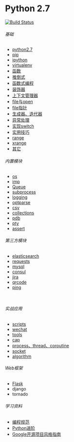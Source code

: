 Python 2.7
============================
[![Build Status](https://travis-ci.org/justjavac/free-programming-books-zh_CN.svg?branch=master)](https://travis-ci.org/justjavac/free-programming-books-zh_CN)

###### 基础
* [python2.7](./basic/python2.7.md)
* [pip](./basic/pip.md)
* [ipython](./basic/ipython.md)
* [virtualenv](./basic/virtualenv.md)
* [函数](./basic/function_program.md)
* [推倒式](./basic/analytical.md)
* [函数式编程](./basic/function_program.md)
* [装饰器](./basic/decorate.md)
* [上下文管理器](./basic/context_manager.md)
* [file与open](./basic/file.md)
* [file指针](./basic/file_pos.md)
* [生成器、迭代器](./basic/generator.md)
* [异常处理](./basic/exception.md)
* [实现switch](./basic/switch.md)
* [实用技巧](./basic/practical_skills.md)
* [range](./basic/range.md)
* [xrange](./basic/xrange.md)
* [其它](./basic/other.md)

###### 内置模块
* [os](./builtin_module/os.md)
* [imp](./builtin_module/imp.md)
* [Queue](./builtin_module/queue.md)
* [subprocess](./builtin_module/subprocess.md)
* [logging](./builtin_module/logging.md)
* [optparse](http://467754239.blog.51cto.com/4878013/1619323)
* [csv](./builtin_module/csv.md)
* [collections](./builtin_module/collections.md)
* [pdb](./builtin_module/pdb.md)
* [pty](./builtin_module/ppty.py)
* [assert](./builtin_module/assert.py)
    
###### 第三方模块
* [elasticsearch](./third_party_module/elasticsearch)
* [requests](./third_party_module/requests/requests_python.py)
* [mysql](./third_party_module/mysql)
* [consul](./third_party_module/consul)
* [jira](./third_party_module/jira)
* [qrcode](./third_party_module/qrcode)
* [ping](./third_party_module/ping)

    
###### 实战应用
* [scripts](./scripts)
* [wechat](./wechat)
* [tools](./opstools)
* [cap](./cap)
* [process、thread、coroutine](./threads)
* [socket](./socket)
* [algorithm](./algorithm)

###### Web框架
* [Flask](./flask)
* django 
* tornado

###### 学习资料
* [编程规范](./books/编程规范)
* [Python进阶](./books/interpy-zh.pdf)
* [Google开源项目风格指南](http://zh-google-styleguide.readthedocs.io/en/latest/contents/)
